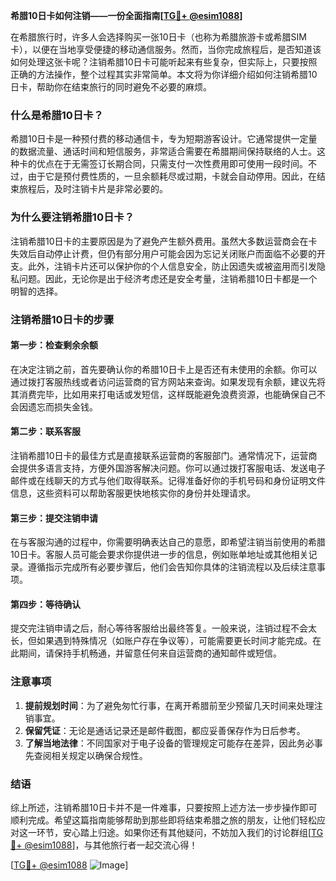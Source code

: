 **希腊10日卡如何注销——一份全面指南[[TG💪+ @esim1088](https://t.me/s/esim1088)]**

在希腊旅行时，许多人会选择购买一张10日卡（也称为希腊旅游卡或希腊SIM卡），以便在当地享受便捷的移动通信服务。然而，当你完成旅程后，是否知道该如何处理这张卡呢？注销希腊10日卡可能听起来有些复杂，但实际上，只要按照正确的方法操作，整个过程其实非常简单。本文将为你详细介绍如何注销希腊10日卡，帮助你在结束旅行的同时避免不必要的麻烦。

### 什么是希腊10日卡？

希腊10日卡是一种预付费的移动通信卡，专为短期游客设计。它通常提供一定量的数据流量、通话时间和短信服务，非常适合需要在希腊期间保持联络的人士。这种卡的优点在于无需签订长期合同，只需支付一次性费用即可使用一段时间。不过，由于它是预付费性质的，一旦余额耗尽或过期，卡就会自动停用。因此，在结束旅程后，及时注销卡片是非常必要的。

### 为什么要注销希腊10日卡？

注销希腊10日卡的主要原因是为了避免产生额外费用。虽然大多数运营商会在卡失效后自动停止计费，但仍有部分用户可能会因为忘记关闭账户而面临不必要的开支。此外，注销卡片还可以保护你的个人信息安全，防止因遗失或被盗用而引发隐私问题。因此，无论你是出于经济考虑还是安全考量，注销希腊10日卡都是一个明智的选择。

### 注销希腊10日卡的步骤

#### 第一步：检查剩余余额
在决定注销之前，首先要确认你的希腊10日卡上是否还有未使用的余额。你可以通过拨打客服热线或者访问运营商的官方网站来查询。如果发现有余额，建议先将其消费完毕，比如用来打电话或发短信，这样既能避免浪费资源，也能确保自己不会因遗忘而损失金钱。

#### 第二步：联系客服
注销希腊10日卡的最佳方式是直接联系运营商的客服部门。通常情况下，运营商会提供多语言支持，方便外国游客解决问题。你可以通过拨打客服电话、发送电子邮件或在线聊天的方式与他们取得联系。记得准备好你的手机号码和身份证明文件信息，这些资料可以帮助客服更快地核实你的身份并处理请求。

#### 第三步：提交注销申请
在与客服沟通的过程中，你需要明确表达自己的意愿，即希望注销当前使用的希腊10日卡。客服人员可能会要求你提供进一步的信息，例如账单地址或其他相关记录。遵循指示完成所有必要步骤后，他们会告知你具体的注销流程以及后续注意事项。

#### 第四步：等待确认
提交完注销申请之后，耐心等待客服给出最终答复。一般来说，注销过程不会太长，但如果遇到特殊情况（如账户存在争议等），可能需要更长时间才能完成。在此期间，请保持手机畅通，并留意任何来自运营商的通知邮件或短信。

### 注意事项

1. **提前规划时间**：为了避免匆忙行事，在离开希腊前至少预留几天时间来处理注销事宜。
2. **保留凭证**：无论是通话记录还是邮件截图，都应妥善保存作为日后参考。
3. **了解当地法律**：不同国家对于电子设备的管理规定可能存在差异，因此务必事先查阅相关规定以确保合规性。

### 结语

综上所述，注销希腊10日卡并不是一件难事，只要按照上述方法一步步操作即可顺利完成。希望这篇指南能够帮助到那些即将结束希腊之旅的朋友，让他们轻松应对这一环节，安心踏上归途。如果你还有其他疑问，不妨加入我们的讨论群组[[TG💪+ @esim1088](https://t.me/s/esim1088)]，与其他旅行者一起交流心得！

[[TG💪+ @esim1088](https://t.me/s/esim1088) ![Image](https://i.postimg.cc/4NQfJmqS/Snipaste-2025-05-13-00-14-12.png)]